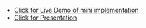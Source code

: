 - <a href="https://summarizze.streamlit.app/">Click for Live Demo of mini implementation</a>
- <a href="https://www.canva.com/design/DAFiKgHLzyM/Ui2nj-WOYAG8dX70nHstKQ/view">Click for Presentation</a>
